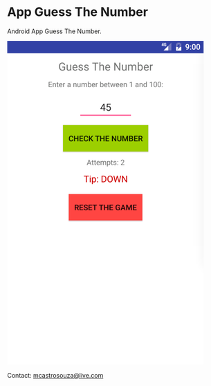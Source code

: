 # App Guess The Number
Android App Guess The Number.

![Image app](/images/image_app.png)

Contact: mcastrosouza@live.com
